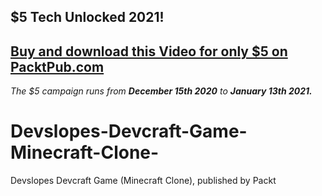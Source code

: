 ## $5 Tech Unlocked 2021!
[Buy and download this Video for only $5 on PacktPub.com](https://www.packtpub.com/product/devslopes-devcraft-game-minecraft-clone-video/9781838555801)
-----
*The $5 campaign         runs from __December 15th 2020__ to __January 13th 2021.__*

# Devslopes-Devcraft-Game-Minecraft-Clone-
Devslopes Devcraft Game (Minecraft Clone), published by Packt
